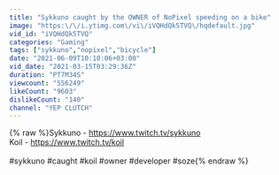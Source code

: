 ```yaml
---
title: "Sykkuno caught by the OWNER of NoPixel speeding on a bike"
image: "https:\/\/i.ytimg.com\/vi\/iVQHdQk5TVQ\/hqdefault.jpg"
vid_id: "iVQHdQk5TVQ"
categories: "Gaming"
tags: ["sykkuno","nopixel","bicycle"]
date: "2021-06-09T10:10:06+03:00"
vid_date: "2021-03-15T03:29:36Z"
duration: "PT7M34S"
viewcount: "556249"
likeCount: "9603"
dislikeCount: "140"
channel: "YEP CLUTCH"
---
```

{% raw %}Sykkuno - <a rel="nofollow" target="blank" href="https://www.twitch.tv/sykkuno">https://www.twitch.tv/sykkuno</a><br />Koil - <a rel="nofollow" target="blank" href="https://www.twitch.tv/koil">https://www.twitch.tv/koil</a><br /><br />#sykkuno #caught #koil #owner #developer #soze{% endraw %}
